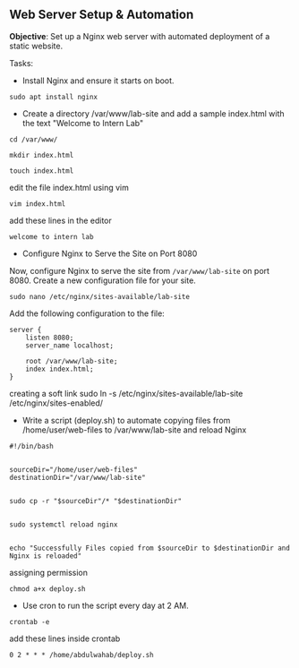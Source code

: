 

## Web Server Setup & Automation

**Objective**: Set up a Nginx web server with automated deployment of a static website.  

Tasks:


- Install Nginx and ensure it starts on boot.
```
sudo apt install nginx
```

- Create a directory /var/www/lab-site and add a sample index.html with the text "Welcome to Intern Lab"
```
cd /var/www/
```

```
mkdir index.html
```

```
touch index.html
```

edit the file index.html using vim
```
vim index.html
```

add these lines in the editor
```
welcome to intern lab
```



-  Configure Nginx to Serve the Site on Port 8080

Now, configure Nginx to serve the site from `/var/www/lab-site` on port 8080. Create a new configuration file for your site.

```
sudo nano /etc/nginx/sites-available/lab-site

```

Add the following configuration to the file:
```
server {
    listen 8080;
    server_name localhost;

    root /var/www/lab-site;
    index index.html;
}
```

creating a soft link 
sudo ln -s /etc/nginx/sites-available/lab-site /etc/nginx/sites-enabled/


- Write a script (deploy.sh) to automate copying files from /home/user/web-files to /var/www/lab-site and reload Nginx


```
#!/bin/bash


sourceDir="/home/user/web-files"
destinationDir="/var/www/lab-site"


sudo cp -r "$sourceDir"/* "$destinationDir"


sudo systemctl reload nginx


echo "Successfully Files copied from $sourceDir to $destinationDir and Nginx is reloaded"
```

assigning permission
```
chmod a+x deploy.sh
```


- Use cron to run the script every day at 2 AM.

```
crontab -e
```

add these lines inside crontab
```
0 2 * * * /home/abdulwahab/deploy.sh
```